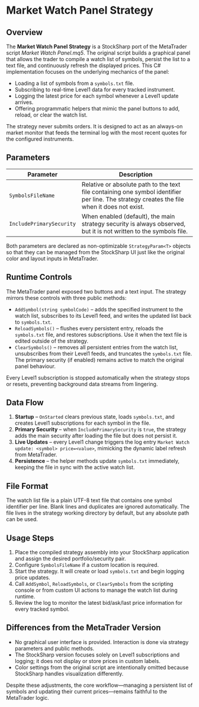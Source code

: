 # Market Watch Panel Strategy

## Overview
The **Market Watch Panel Strategy** is a StockSharp port of the MetaTrader script *Market Watch Panel.mq5*. The original script builds a graphical panel that allows the trader to compile a watch list of symbols, persist the list to a text file, and continuously refresh the displayed prices. This C# implementation focuses on the underlying mechanics of the panel:

- Loading a list of symbols from a `symbols.txt` file.
- Subscribing to real-time Level1 data for every tracked instrument.
- Logging the latest price for each symbol whenever a Level1 update arrives.
- Offering programmatic helpers that mimic the panel buttons to add, reload, or clear the watch list.

The strategy never submits orders. It is designed to act as an always-on market monitor that feeds the terminal log with the most recent quotes for the configured instruments.

## Parameters
| Parameter | Description |
|-----------|-------------|
| `SymbolsFileName` | Relative or absolute path to the text file containing one symbol identifier per line. The strategy creates the file when it does not exist. |
| `IncludePrimarySecurity` | When enabled (default), the main strategy security is always observed, but it is not written to the symbols file. |

Both parameters are declared as non-optimizable `StrategyParam<T>` objects so that they can be managed from the StockSharp UI just like the original color and layout inputs in MetaTrader.

## Runtime Controls
The MetaTrader panel exposed two buttons and a text input. The strategy mirrors these controls with three public methods:

- `AddSymbol(string symbolCode)` – adds the specified instrument to the watch list, subscribes to its Level1 feed, and writes the updated list back to `symbols.txt`.
- `ReloadSymbols()` – flushes every persistent entry, reloads the `symbols.txt` file, and restores subscriptions. Use it when the text file is edited outside of the strategy.
- `ClearSymbols()` – removes all persistent entries from the watch list, unsubscribes from their Level1 feeds, and truncates the `symbols.txt` file. The primary security (if enabled) remains active to match the original panel behaviour.

Every Level1 subscription is stopped automatically when the strategy stops or resets, preventing background data streams from lingering.

## Data Flow
1. **Startup** – `OnStarted` clears previous state, loads `symbols.txt`, and creates Level1 subscriptions for each symbol in the file.
2. **Primary Security** – when `IncludePrimarySecurity` is `true`, the strategy adds the main security after loading the file but does not persist it.
3. **Live Updates** – every Level1 change triggers the log entry `Market Watch update: <symbol> price=<value>`, mimicking the dynamic label refresh from MetaTrader.
4. **Persistence** – the helper methods update `symbols.txt` immediately, keeping the file in sync with the active watch list.

## File Format
The watch list file is a plain UTF-8 text file that contains one symbol identifier per line. Blank lines and duplicates are ignored automatically. The file lives in the strategy working directory by default, but any absolute path can be used.

## Usage Steps
1. Place the compiled strategy assembly into your StockSharp application and assign the desired portfolio/security pair.
2. Configure `SymbolsFileName` if a custom location is required.
3. Start the strategy. It will create or load `symbols.txt` and begin logging price updates.
4. Call `AddSymbol`, `ReloadSymbols`, or `ClearSymbols` from the scripting console or from custom UI actions to manage the watch list during runtime.
5. Review the log to monitor the latest bid/ask/last price information for every tracked symbol.

## Differences from the MetaTrader Version
- No graphical user interface is provided. Interaction is done via strategy parameters and public methods.
- The StockSharp version focuses solely on Level1 subscriptions and logging; it does not display or store prices in custom labels.
- Color settings from the original script are intentionally omitted because StockSharp handles visualization differently.

Despite these adjustments, the core workflow—managing a persistent list of symbols and updating their current prices—remains faithful to the MetaTrader logic.

